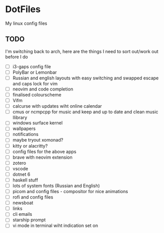 # DotFiles

My linux config files

## TODO

I'm switching back to arch, here are the things I need to sort out/work out before I do

- [ ] i3-gaps config file
- [ ] PolyBar or Lemonbar
- [ ] Russian and english layouts with easy switching and swapped escape and caps lock for vim
- [ ] neovim and code completion
- [ ] finalised colourscheme
- [ ] Vifm
- [ ] calcurse with updates wiht online calendar
- [ ] cmus or ncmpcpp for music and keep and up to date and clean music llibrary
- [ ] windows surface kernel
- [ ] wallpapers
- [ ] notifications
- [ ] maybe tryout xomonad?
- [ ] kitty or alacritty?
- [ ] config files for the above apps
- [ ] brave with neovim extension
- [ ] zotero
- [ ] vscode
- [ ] dotnet 6
- [ ] haskell stuff
- [ ] lots of system fonts (Russian and English)
- [ ] picom and config files - compositor for nice animations
- [ ] rofi and config files
- [ ] newsboat
- [ ] links
- [ ] cli emails
- [ ] starship prompt
- [ ] vi mode in terminal wiht indication set on

